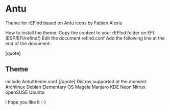 # Antu
Theme for rEFInd based on Antu icons by Fabian Alexis 

How to install the theme:
Copy the content to your rEFInd folder on EFI (ESP/EFI/refind/)
Edit the document refind.conf
Add the following line at the end of the document:

[quote]
## Theme
include Antu/theme.conf
[/quote]
Distros supported at the moment:
Archlinux
Debian
Elementary OS
Mageia
Manjaro
KDE Neon
Nitrux
openSUSE
Ubuntu

I hope you like it :-)
